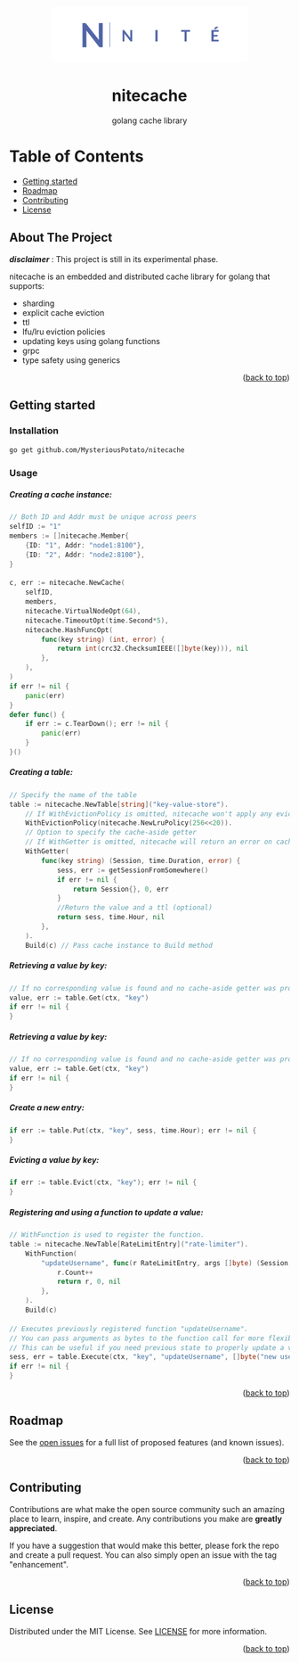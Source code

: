 <!-- PROJECT LOGO -->

<br />
<div id="readme-top" style="text-align: center">
  <a href="images/MysteriousPotato/nitecache">
    <img src="images/logo.png" alt="Logo" height="100">
  </a>
    <h1>nitecache</h1>
    golang cache library
</div>


<!-- TABLE OF CONTENTS -->

# Table of Contents
- [Getting started](#getting-started)
- [Roadmap](#roadmap)
- [Contributing](#contributing)
- [License](#license)


<!-- ABOUT THE PROJECT -->

## About The Project

***disclaimer*** : This project is still in its experimental phase.

nitecache is an embedded and distributed cache library for golang that supports:
- sharding
- explicit cache eviction
- ttl
- lfu/lru eviction policies
- updating keys using golang functions
- grpc
- type safety using generics

<p style="text-align: right">(<a href="#readme-top">back to top</a>)</p>


<!-- GETTING STARTED -->

## Getting started

### Installation
```sh
go get github.com/MysteriousPotato/nitecache
```

### Usage

##### Creating a cache instance:
``` go
// Both ID and Addr must be unique across peers
selfID := "1"
members := []nitecache.Member{
    {ID: "1", Addr: "node1:8100"},
    {ID: "2", Addr: "node2:8100"},
}

c, err := nitecache.NewCache(
    selfID,
    members,
    nitecache.VirtualNodeOpt(64),
    nitecache.TimeoutOpt(time.Second*5),
    nitecache.HashFuncOpt(
        func(key string) (int, error) {
            return int(crc32.ChecksumIEEE([]byte(key))), nil
        },
    ),
)
if err != nil {
    panic(err)
}
defer func() {
    if err := c.TearDown(); err != nil {
        panic(err)
    }
}()
```

##### Creating a table:
``` go
// Specify the name of the table
table := nitecache.NewTable[string]("key-value-store").
    // If WithEvictionPolicy is omitted, nitecache won't apply any eviction policy
    WithEvictionPolicy(nitecache.NewLruPolicy(256<<20)).
    // Option to specify the cache-aside getter
    // If WithGetter is omitted, nitecache will return an error on cache miss. 
    WithGetter(
        func(key string) (Session, time.Duration, error) {
            sess, err := getSessionFromSomewhere()
            if err != nil {
                return Session{}, 0, err
            }
            //Return the value and a ttl (optional)
            return sess, time.Hour, nil
        },
    ).
    Build(c) // Pass cache instance to Build method
```

##### Retrieving a value by key:
``` go
// If no corresponding value is found and no cache-aside getter was provided, returns ErrKeyNotFound.
value, err := table.Get(ctx, "key")
if err != nil {
}
```

##### Retrieving a value by key:
``` go
// If no corresponding value is found and no cache-aside getter was provided, returns ErrKeyNotFound.
value, err := table.Get(ctx, "key")
if err != nil {
}
```
##### Create a new entry:
``` go
if err := table.Put(ctx, "key", sess, time.Hour); err != nil {
}
```

##### Evicting a value by key:
``` go
if err := table.Evict(ctx, "key"); err != nil {
}
```

##### Registering and using a function to update a value:
``` go
// WithFunction is used to register the function.
table := nitecache.NewTable[RateLimitEntry]("rate-limiter").
    WithFunction(
        "updateUsername", func(r RateLimitEntry, args []byte) (Session, time.Duration, error) {
            r.Count++
            return r, 0, nil
        },
    ).
    Build(c)
    
// Executes previously registered function "updateUsername".
// You can pass arguments as bytes to the function call for more flexibility.
// This can be useful if you need previous state to properly update a value.
sess, err = table.Execute(ctx, "key", "updateUsername", []byte("new username"))
if err != nil {
}
```

<p style="text-align: right">(<a href="#readme-top">back to top</a>)</p>


<!-- ROADMAP -->

## Roadmap

See the [open issues](https://github.com/MysteriousPotato/nitecache/issues) for a full list of proposed features (and known issues).

<p style="text-align: right">(<a href="#readme-top">back to top</a>)</p>


<!-- CONTRIBUTING -->

## Contributing

Contributions are what make the open source community such an amazing place to learn, inspire, and create. Any contributions you make are **greatly appreciated**.

If you have a suggestion that would make this better, please fork the repo and create a pull request. You can also simply open an issue with the tag "enhancement".

<p style="text-align: right">(<a href="#readme-top">back to top</a>)</p>


<!-- LICENSE -->

## License

Distributed under the MIT License. See [LICENSE](https://github.com/MysteriousPotato/nitecache/blob/master/LICENSE) for more information.

<p style="text-align: right">(<a href="#readme-top">back to top</a>)</p>